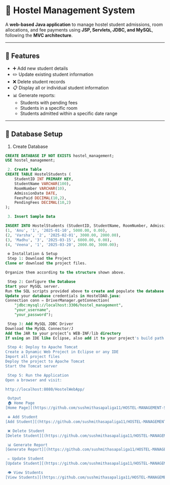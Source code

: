# 🏢 Hostel Management System

A **web-based Java application** to manage hostel student admissions, room allocations, and fee payments using **JSP, Servlets, JDBC, and MySQL**, following the **MVC architecture**.

---

## 🚀 Features

- ➕ Add new student details  
- ✏️ Update existing student information  
- ❌ Delete student records  
- 📋 Display all or individual student information  
- 📊 Generate reports:
  - Students with pending fees  
  - Students in a specific room  
  - Students admitted within a specific date range  

---

## 🧱 Database Setup

 1. Create Database

```sql
CREATE DATABASE IF NOT EXISTS hostel_management;
USE hostel_management;

 2. Create Table
CREATE TABLE HostelStudents (
    StudentID INT PRIMARY KEY,
    StudentName VARCHAR(100),
    RoomNumber VARCHAR(10),
    AdmissionDate DATE,
    FeesPaid DECIMAL(10,2),
    PendingFees DECIMAL(10,2)
);

 3. Insert Sample Data

INSERT INTO HostelStudents (StudentID, StudentName, RoomNumber, AdmissionDate, FeesPaid, PendingFees) VALUES
(1, 'Anu', '1', '2025-01-10', 5000.00, 0.00),
(2, 'Varsha', '2', '2025-02-01', 3000.00, 2000.00),
(3, 'Madhu', '3', '2025-03-15', 6000.00, 0.00),
(4, 'Veena', '1', '2025-03-20', 2000.00, 3000.00);

 ⚙️ Installation & Setup
 Step 1: Download the Project
Clone or download the project files.

Organize them according to the structure shown above.

 Step 2: Configure the Database
Start your MySQL server.
Run the SQL scripts provided above to create and populate the database.
Update your database credentials in HostelDAO.java:
Connection conn = DriverManager.getConnection(
    "jdbc:mysql://localhost:3306/hostel_management", 
    "your_username", 
    "your_password");

 Step 3: Add MySQL JDBC Driver
Download the MySQL Connector/J
Add the JAR to your project’s WEB-INF/lib directory
If using an IDE like Eclipse, also add it to your project's build path

 Step 4: Deploy to Apache Tomcat
Create a Dynamic Web Project in Eclipse or any IDE
Import all project files
Deploy the project to Apache Tomcat
Start the Tomcat server

 Step 5: Run the Application
Open a browser and visit:

http://localhost:8080/HostelWebApp/

 Output
 🏠 Home Page
[Home Page][(https://github.com/sushmithasapaliga11/HOSTEL-MANAGEMENT-SYSTEM/blob/f81ad306f02c76eec7399fcc869b841b68e89eb3/Screenshots/Home_page.png?raw=true)]

 ➕ Add Student
[Add Student][(https://github.com/sushmithasapaliga11/HOSTEL-MANAGEMENT-SYSTEM/blob/f81ad306f02c76eec7399fcc869b841b68e89eb3/Screenshots/Addstudent.png?raw=true)]

 ❌ Delete Student
[Delete Student][(https://github.com/sushmithasapaliga11/HOSTEL-MANAGEMENT-SYSTEM/blob/f81ad306f02c76eec7399fcc869b841b68e89eb3/Screenshots/Deletestudent.png?raw=true)]

 📊 Generate Report
[Generate Report][(https://github.com/sushmithasapaliga11/HOSTEL-MANAGEMENT-SYSTEM/blob/f81ad306f02c76eec7399fcc869b841b68e89eb3/Screenshots/Generate_report.png?raw=true)]

 ✏️ Update Student
[Update Student][(https://github.com/sushmithasapaliga11/HOSTEL-MANAGEMENT-SYSTEM/blob/f81ad306f02c76eec7399fcc869b841b68e89eb3/Screenshots/Updatestudent.png?raw=true)]

 👁️ View Students
[View Students][(https://github.com/sushmithasapaliga11/HOSTEL-MANAGEMENT-SYSTEM/blob/f81ad306f02c76eec7399fcc869b841b68e89eb3/Screenshots/Viewstudents.png?raw=true)]
